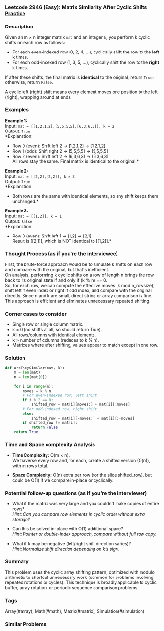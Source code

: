 ### Leetcode 2946 (Easy): Matrix Similarity After Cyclic Shifts [Practice](https://leetcode.com/problems/matrix-similarity-after-cyclic-shifts)

### Description  
Given an m × n integer matrix `mat` and an integer `k`, you perform k cyclic shifts on each row as follows:
- For each even-indexed row (0, 2, 4, ...), cyclically shift the row to the **left** k times.
- For each odd-indexed row (1, 3, 5, ...), cyclically shift the row to the **right** k times.

If after these shifts, the final matrix is **identical** to the original, return `True`; otherwise, return `False`.

A cyclic left (right) shift means every element moves one position to the left (right), wrapping around at ends.

### Examples  

**Example 1:**  
Input: `mat = [[1,2,1,2],[5,5,5,5],[6,3,6,3]], k = 2`  
Output: `True`  
*Explanation:  
- Row 0 (even): Shift left 2 → [1,2,1,2] → [1,2,1,2]  
- Row 1 (odd): Shift right 2 → [5,5,5,5] → [5,5,5,5]  
- Row 2 (even): Shift left 2 → [6,3,6,3] → [6,3,6,3]  
All rows stay the same. Final matrix is identical to the original.*

**Example 2:**  
Input: `mat = [[2,2],[2,2]], k = 3`  
Output: `True`  
*Explanation:  
- Both rows are the same with identical elements, so any shift keeps them unchanged.*

**Example 3:**  
Input: `mat = [[1,2]], k = 1`  
Output: `False`  
*Explanation:  
- Row 0 (even): Shift left 1 → [1,2] → [2,1]  
Result is [[2,1]], which is NOT identical to [[1,2]].*

### Thought Process (as if you’re the interviewee)  
First, the brute-force approach would be to simulate k shifts on each row and compare with the original, but that's inefficient.  
On analysis, performing k cyclic shifts on a row of length n brings the row back to its original state if and only if (k % n) == 0.  
So, for each row, we can compute the effective moves (k mod n_rowsize), shift left if even index or right if odd index, and compare with the original directly. Since n and k are small, direct string or array comparison is fine.  
This approach is efficient and eliminates unnecessary repeated shifting.

### Corner cases to consider  
- Single row or single column matrix.
- k = 0 (no shifts at all, so should return True).
- All rows/columns with identical elements.
- k > number of columns (reduces to k % n).
- Matrices where after shifting, values appear to match except in one row.

### Solution

```python
def areTheySimilar(mat, k):
    m = len(mat)
    n = len(mat[0])
    
    for i in range(m):
        moves = k % n
        # For even-indexed row: left shift
        if i % 2 == 0:
            shifted_row = mat[i][moves:] + mat[i][:moves]
        # For odd-indexed row: right shift
        else:
            shifted_row = mat[i][-moves:] + mat[i][:-moves]
        if shifted_row != mat[i]:
            return False
    return True
```

### Time and Space complexity Analysis  

- **Time Complexity:** O(m × n).  
  We traverse every row and, for each, create a shifted version (O(n)), with m rows total.

- **Space Complexity:** O(n) extra per row (for the slice shifted_row), but could be O(1) if we compare in-place or cyclically.

### Potential follow-up questions (as if you’re the interviewer)  

- What if the matrix was very large and you couldn't make copies of entire rows?  
  *Hint: Can you compare row elements in cyclic order without extra storage?*

- Can this be solved in-place with O(1) additional space?  
  *Hint: Pointer or double-index approach, compare without full row copy.*

- What if k may be negative (left/right shift direction varies)?  
  *Hint: Normalize shift direction depending on k’s sign.*

### Summary
This problem uses the cyclic array shifting pattern, optimized with modulo arithmetic to shortcut unnecessary work (common for problems involving repeated rotations or cycles). This technique is broadly applicable to cyclic buffer, array rotation, or periodic sequence comparison problems.

### Tags
Array(#array), Math(#math), Matrix(#matrix), Simulation(#simulation)

### Similar Problems
